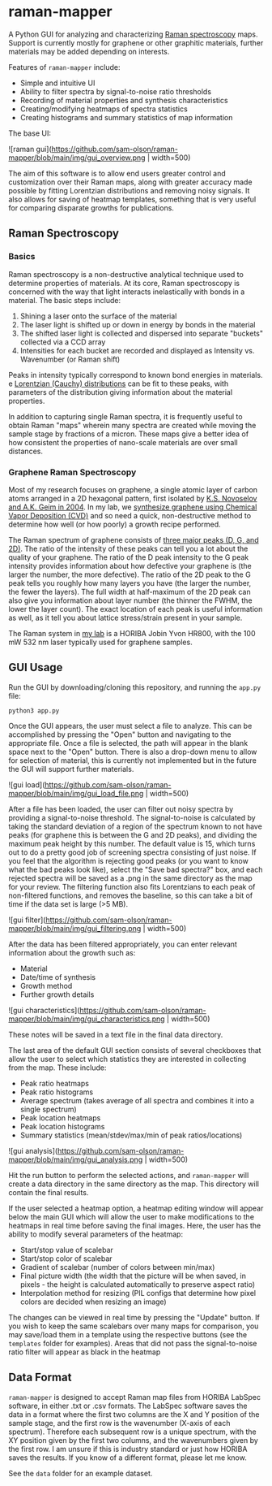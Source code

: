 # raman-mapper
A Python GUI for analyzing and characterizing [Raman spectroscopy](https://en.wikipedia.org/wiki/Raman_spectroscopy) maps. Support is currently mostly for graphene or other graphitic materials, further materials may be added depending on interests.

Features of `raman-mapper` include:
- Simple and intuitive UI 
- Ability to filter spectra by signal-to-noise ratio thresholds
- Recording of material properties and synthesis characteristics
- Creating/modifying heatmaps of spectra statistics
- Creating histograms and summary statistics of map information

The base UI:

![raman gui](https://github.com/sam-olson/raman-mapper/blob/main/img/gui_overview.png | width=500)

The aim of this software is to allow end users greater control and customization over their Raman maps, along with greater accuracy made possible by fitting Lorentzian distributions and removing noisy signals. It also allows for saving of heatmap templates, something that is very useful for comparing disparate growths for publications.

## Raman Spectroscopy
### Basics
Raman spectroscopy is a non-destructive analytical technique used to determine properties of materials. At its core, Raman spectroscopy is concerned with the way that light interacts inelastically with bonds in a material. The basic steps include:
1. Shining a laser onto the surface of the material
2. The laser light is shifted up or down in energy by bonds in the material
3. The shifted laser light is collected and dispersed into separate "buckets" collected via a CCD array
4. Intensities for each bucket are recorded and displayed as Intensity vs. Wavenumber (or Raman shift)

Peaks in intensity typically correspond to known bond energies in materials. e [Lorentzian (Cauchy) distributions](https://en.wikipedia.org/wiki/Cauchy_distribution) can be fit to these peaks, with parameters of the distribution giving information about the material properties.

In addition to capturing single Raman spectra, it is frequently useful to obtain Raman "maps" wherein many spectra are created while moving the sample stage by fractions of a micron. These maps give a better idea of how consistent the properties of nano-scale materials are over small distances.

### Graphene Raman Spectroscopy
Most of my research focuses on graphene, a single atomic layer of carbon atoms arranged in a 2D hexagonal pattern, first isolated by [K.S. Novoselov and A.K. Geim in 2004](https://www.science.org/doi/10.1126/science.1102896).  In my lab, we [synthesize graphene using Chemical Vapor Deposition (CVD)](https://avs.scitation.org/doi/10.1116/1.5144692) and so need a quick, non-destructive method to determine how well (or how poorly) a growth recipe performed. 

The Raman spectrum of graphene consists of [three major peaks (D, G, and 2D)](https://journals.aps.org/prl/abstract/10.1103/PhysRevLett.97.187401). The ratio of the intensity of these peaks can tell you a lot about the quality of your graphene. The ratio of the D peak intensity to the G peak intensity provides information about how defective your graphene is (the larger the number, the more defective). The ratio of the 2D peak to the G peak tells you roughly how many layers you have (the larger the number, the fewer the layers). The full width at half-maximum of the 2D peak can also give you information about layer number (the thinner the FWHM, the lower the layer count). The exact location of each peak is useful information as well, as it tell you about lattice stress/strain present in your sample.

The Raman system in [my lab](https://www.pdx.edu/jiao-lab/) is a HORIBA Jobin Yvon HR800, with the 100 mW 532 nm laser typically used for graphene samples.

## GUI Usage
Run the GUI by downloading/cloning this repository, and running the `app.py` file:
```shell
python3 app.py
```

Once the GUI appears, the user must select a file to analyze. This can be accomplished by pressing the "Open" button and navigating to the appropriate file. Once a file is selected, the path will appear in the blank space next to the "Open" button. There is also a drop-down menu to allow for selection of material, this is currently not implemented but in the future the GUI will support further materials.

![gui load](https://github.com/sam-olson/raman-mapper/blob/main/img/gui_load_file.png | width=500)

After a file has been loaded, the user can filter out noisy spectra by providing a signal-to-noise threshold. The signal-to-noise is calculated by taking the standard deviation of a region of the spectrum known to not have peaks (for graphene this is between the G and 2D peaks), and dividing the maximum peak height by this number. The default value is 15, which turns out to do a pretty good job of screening spectra consisting of just noise. If you feel that the algorithm is rejecting good peaks (or you want to know what the bad peaks look like), select the "Save bad spectra?" box, and each rejected spectra will be saved as a .png in the same directory as the map for your review. The filtering function also fits Lorentzians to each peak of non-filtered functions, and removes the baseline, so this can take a bit of time if the data set is large (>5 MB).

![gui filter](https://github.com/sam-olson/raman-mapper/blob/main/img/gui_filtering.png | width=500)

After the data has been filtered appropriately, you can enter relevant information about the growth such as:
- Material 
- Date/time of synthesis
- Growth method
- Further growth details


![gui characteristics](https://github.com/sam-olson/raman-mapper/blob/main/img/gui_characteristics.png | width=500)

These notes will be saved in a text file in the final data directory.

The last area of the default GUI section consists of several checkboxes that allow the user to select which statistics they are interested in collecting from the map. These include:
- Peak ratio heatmaps
- Peak ratio histograms
- Average spectrum (takes average of all spectra and combines it into a single spectrum)
- Peak location heatmaps
- Peak location histograms
- Summary statistics (mean/stdev/max/min of peak ratios/locations)


![gui analysis](https://github.com/sam-olson/raman-mapper/blob/main/img/gui_analysis.png | width=500)

Hit the run button to perform the selected actions, and `raman-mapper` will create a data directory in the same directory as the map. This directory will contain the final results.

If the user selected a heatmap option, a heatmap editing window will appear below the main GUI which will allow the user to make modifications to the heatmaps in real time before saving the final images. Here, the user has the ability to modify several parameters of the heatmap:
- Start/stop value of scalebar
- Start/stop color of scalebar
- Gradient of scalebar (number of colors between min/max)
- Final picture width (the width that the picture will be when saved, in pixels - the height is calculated automatically to preserve aspect ratio)
- Interpolation method for resizing (PIL configs that determine how pixel colors are decided when resizing an image)

The changes can be viewed in real time by pressing the "Update" button. If you wish to keep the same scalebars over many maps for comparison, you may save/load them in a template using the respective buttons (see the `templates` folder for examples). Areas that did not pass the signal-to-noise ratio filter will appear as black in the heatmap

## Data Format
`raman-mapper` is designed to accept Raman map files from HORIBA LabSpec software, in either .txt or .csv formats. The LabSpec software saves the data in a format where the first two columns are the X and Y position of the sample stage, and the first row is the wavenumber (X-axis of each spectrum). Therefore each subsequent row is a unique spectrum, with the XY position given by the first two columns, and the wavenumbers given by the first row. I am unsure if this is industry standard or just how HORIBA saves the results. If you know of a different format, please let me know.

See the `data` folder for an example dataset. 
